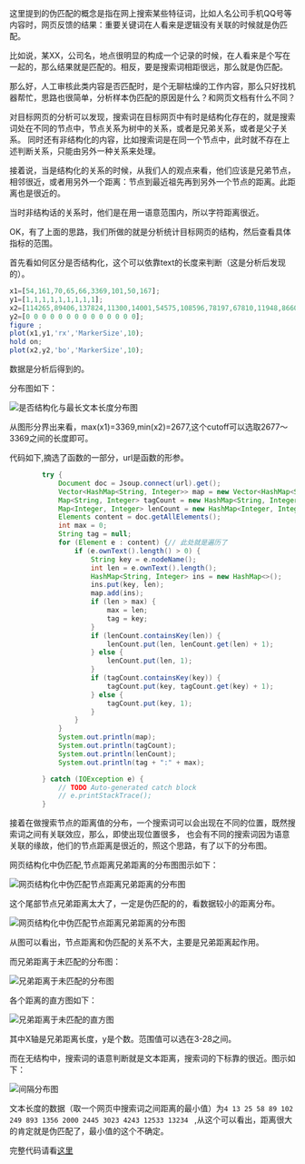 这里提到的伪匹配的概念是指在网上搜索某些特征词，比如人名公司手机QQ号等内容时，网页反馈的结果：重要关键词在人看来是逻辑没有关联的时候就是伪匹配。

比如说，某XX，公司名，地点很明显的构成一个记录的时候，在人看来是个写在一起的，那么结果就是匹配的。相反，要是搜索词相距很远，那么就是伪匹配。

那么好，人工审核此类内容是否匹配时，是个无聊枯燥的工作内容，那么只好找机器帮忙，思路也很简单，分析样本伪匹配的原因是什么？和网页文档有什么不同？

对目标网页的分析可以发现，搜索词在目标网页中有时是结构化存在的，就是搜索词处在不同的节点中，节点关系为树中的关系，或者是兄弟关系，或者是父子关系。
同时还有非结构化的内容，比如搜索词是在同一个节点中，此时就不存在上述判断关系，只能由另外一种关系来处理。
<!-- more -->
接着说，当是结构化的关系的时候，从我们人的观点来看，他们应该是兄弟节点，相邻很近，或者用另外一个距离：节点到最近祖先再到另外一个节点的距离。此距离也是很近的。

当时非结构话的关系时，他们是在用一语意范围内，所以字符距离很近。

OK，有了上面的思路，我们所做的就是分析统计目标网页的结构，然后查看具体指标的范围。

首先看如何区分是否结构化，这个可以依靠text的长度来判断（这是分析后发现的）。

```octave
x1=[54,161,70,65,66,3369,101,50,167];
y1=[1,1,1,1,1,1,1,1,1];
x2=[114265,89406,137824,11300,14001,54575,108596,78197,67810,11948,8660,2677,103724,8686];
y2=[0 0 0 0 0 0 0 0 0 0 0 0 0 0];
figure ;
plot(x1,y1,'rx','MarkerSize',10);
hold on;
plot(x2,y2,'bo','MarkerSize',10);
```

数据是分析后得到的。

分布图如下：

![是否结构化与最长文本长度分布图](https://raw.githubusercontent.com/aluenkinglee/aluenkinglee.github.io/source/source/images/2014-07-09-wei-pi-pei/false%20match1.png "是否结构化与最长文本长度分布图")

从图形分界出来看，max(x1)=3369,min(x2)=2677,这个cutoff可以选取2677～3369之间的长度即可。

代码如下,摘选了函数的一部分，url是函数的形参。

```java
        try {
            Document doc = Jsoup.connect(url).get();
            Vector<HashMap<String, Integer>> map = new Vector<HashMap<String, Integer>>();
            Map<String, Integer> tagCount = new HashMap<String, Integer>();
            Map<Integer, Integer> lenCount = new HashMap<Integer, Integer>();
            Elements content = doc.getAllElements();
            int max = 0;
            String tag = null;
            for (Element e : content) {// 此处就是遍历了
                if (e.ownText().length() > 0) {
                    String key = e.nodeName();
                    int len = e.ownText().length();
                    HashMap<String, Integer> ins = new HashMap<>();
                    ins.put(key, len);
                    map.add(ins);
                    if (len > max) {
                        max = len;
                        tag = key;
                    }
                    if (lenCount.containsKey(len)) {
                        lenCount.put(len, lenCount.get(len) + 1);
                    } else {
                        lenCount.put(len, 1);
                    }
                    if (tagCount.containsKey(key)) {
                        tagCount.put(key, tagCount.get(key) + 1);
                    } else {
                        tagCount.put(key, 1);
                    }
                }
            }
            System.out.println(map);
            System.out.println(tagCount);
            System.out.println(lenCount);
            System.out.println(tag + ":" + max);

        } catch (IOException e) {
            // TODO Auto-generated catch block
            // e.printStackTrace();
        }
```

接着在做搜索节点的距离值的分布，一个搜索词可以会出现在不同的位置，既然搜索词之间有关联效应，那么，即使出现位置很多，
也会有不同的搜索词因为语意关联的缘故，他们的节点距离是很近的，照这个思路，有了以下的分布图。

网页结构化中伪匹配,节点距离兄弟距离的分布图图示如下：

![网页结构化中伪匹配节点距离兄弟距离的分布图](https://raw.githubusercontent.com/aluenkinglee/aluenkinglee.github.io/source/source/images/2014-07-09-wei-pi-pei/false%20match3.png "网页结构化中伪匹配节点距离兄弟距离的分布图")

这个尾部节点兄弟距离太大了，一定是伪匹配的的，看数据较小的距离分布。

![网页结构化中伪匹配节点距离兄弟距离的分布图](https://raw.githubusercontent.com/aluenkinglee/aluenkinglee.github.io/source/source/images/2014-07-09-wei-pi-pei/false%20match4.png "网页结构化中伪匹配节点距离兄弟距离的分布图")

从图可以看出，节点距离和伪匹配的关系不大，主要是兄弟距离起作用。

而兄弟距离于未匹配的分布图：

![兄弟距离于未匹配的分布图](https://raw.githubusercontent.com/aluenkinglee/aluenkinglee.github.io/source/source/images/2014-07-09-wei-pi-pei/false%20match5.png "兄弟距离于未匹配的分布图")

各个距离的直方图如下：

![兄弟距离于未匹配的直方图](https://raw.githubusercontent.com/aluenkinglee/aluenkinglee.github.io/source/source/images/2014-07-09-wei-pi-pei/false%20match6.png "兄弟距离于未匹配的直方图")

其中X轴是兄弟距离长度，y是个数。范围值可以选在3-28之间。

而在无结构中，搜索词的语意判断就是文本距离，搜索词的下标靠的很近。图示如下：

![间隔分布图](https://raw.githubusercontent.com/aluenkinglee/aluenkinglee.github.io/source/source/images/2014-07-09-wei-pi-pei/false%20match2.png "间隔分布图")

文本长度的数据（取一个网页中搜索词之间距离的最小值）为`4 13 25 58 89 102 249 893 1356 2000 2445 3023 4243 12533 13234`
,从这个可以看出，距离很大的肯定就是伪匹配了，最小值的这个不确定。

完整代码请看[这里](https://github.com/aluenkinglee/stuff/tree/master/java/match) 
